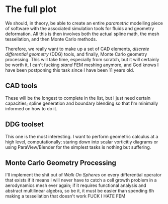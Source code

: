 # The full plot

We should, in theory, be able to create an entire *parametric* modelling piece of software with
the associated simulation tools for fluids and geometry deformation. All this is then involves both the actual spline math, the
mesh tessellation, and then Monte Carlo methods.

Therefore, we really want to make up a set of CAD elements, *discrete differential geometry* (DDG) tools,
and finally, Monte Carlo geometry processing. This will take time, especially from scratch, but it
will certainly be worth it, I can't fucking *stand* FEM meshing anymore, and God knows I have been postponing
this task since I have been 11 years old.

## CAD tools

These will be the longest to complete in the list, but I just need certain capacities; spline
generation and boundary blending so that I'm minimally informed on how to do it.

## DDG toolset

This one is the most interesting. I want to perform geometric calculus at a high level,
computationally; staring down into scalar vorticitiy diagrams or using ParaView/Blender for the
simplest tasks is nothing but suffering.

## Monte Carlo Geometry Processing

I'll implement the shit out of *Walk On Spheres* on every differential operator that exists
if it means I will never have to catch a cell growth problem in a aerodynamics mesh ever again;
if it requires functional analysis and abstract multilinear algebra, so be it, it must be easier
than spending 6h making a tessellation that doesn't work FUCK I HATE FEM
